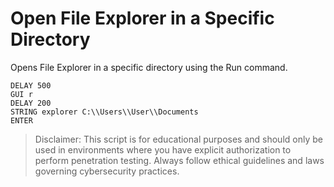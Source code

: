 # Open File Explorer in a Specific Directory

Opens File Explorer in a specific directory using the Run command.

```
DELAY 500
GUI r
DELAY 200
STRING explorer C:\\Users\\User\\Documents
ENTER
```

> Disclaimer: This script is for educational purposes and should only be used in environments where you have explicit authorization to perform penetration testing. Always follow ethical guidelines and laws governing cybersecurity practices.